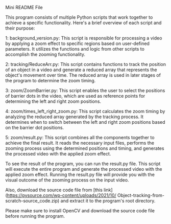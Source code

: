 Mini README File

This program consists of multiple Python scripts that
work together to achieve a specific functionality.
Here's a brief overview of each script and their
purpose:

1: background_version.py: This script is responsible
for processing a video by applying a zoom effect to
specific regions based on user-defined parameters.
It utilizes the functions and logic from other scripts
to accomplish the zooming functionality.

2: tracking/ReduceArr.py: This script contains functions
to track the position of an object in a video and
generate a reduced array that represents the object's
movement over time. The reduced array is used in later
stages of the program to determine the zoom timing.

3: zoom/ZoomBarrier.py: This script enables the user
to select the positions of barrier dots in the video,
which are used as reference points for determining
the left and right zoom positions.

4: zoom/times_left_right_zoom.py: This script calculates
the zoom timing by analyzing the reduced array generated
by the tracking process. It determines when to switch
between the left and right zoom positions based on the
barrier dot positions.

5: zoom/result.py: This script combines all the components
together to achieve the final result. It reads the
necessary input files, performs the zooming process
using the determined positions and timing, and generates
the processed video with the applied zoom effect.

To see the result of the program, you can run the
result.py file. This script will execute the entire
program and generate the processed video with the
applied zoom effect. Running the result.py file will
provide you with the visual outcome of the zooming
process on the input video.

Also, download the source code file from [this link]
(https://pysource.com/wp-content/uploads/2021/10/
Object-tracking-from-scratch-source_code.zip) and
extract it to the program's root directory.

Please make sure to install OpenCV and download the
source code file before running the program.
